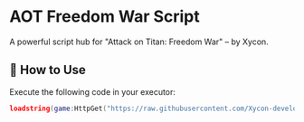 # AOT Freedom War Script
A powerful script hub for "Attack on Titan: Freedom War" – by Xycon.

## 📜 How to Use
Execute the following code in your executor:

```lua
loadstring(game:HttpGet("https://raw.githubusercontent.com/Xycon-developer/Xycon-AOT-script/refs/heads/main/Script"))()
